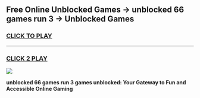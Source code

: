 
## Free Online Unblocked Games → unblocked 66 games run 3 → Unblocked Games
<h3>
<a href="https://premium.freeplayer.one?title=unblocked_66_games_run_3&ref=21F">CLICK TO PLAY</a></h3>
<hr>

<h3>
<a href="https://premium.freeplayer.one?title=unblocked_66_games_run_3&ref=21F">CLICK 2 PLAY</a>
  
</h3>

<a href="https://premium.freeplayer.one?title=unblocked_66_games_run_3&ref=21F/"><img src="https://clearcache.store/games.png"></a>


**unblocked 66 games run 3 games unblocked: Your Gateway to Fun and Accessible Online Gaming**
